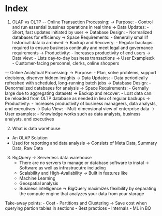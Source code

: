 # Index

1. OLAP vs OLTP
-- Online Transaction Processing:
    -> Purpose:
        - Control and run essential bussines operations in real time
    -> Data Updates:
        - Short, fast updates initiated by user
    -> Database Design:
        - Normalized databases for efficiency
    -> Space Requirements:
        - Generally smal lif historical data ia archived 
    -> Backup and Recovery:
        - Regular backups required to ensure business continuity and meet legal and governance requirements 
    -> Productivity: 
        - Increases productivity of end users
    -> Data view:
        - Lists day-to-day business transactions
    -> User Examples:k
        - Customer-facing personnel, clerks, online shoppers 

-- Online Analytical Processing:
    -> Purpose:
        - Plan, solve problems, support decisions, discover hidden insights
    -> Data Updates:
        - Data periodically refreshed with scheduled, long-running batch jobs
    -> Database Design:
        - Denormalized databases for analysis 
    -> Space Requirements:
        - Gernally large due to aggregating datasets 
    -> Backup and recover:
        - Lost data can be reloaded from OLTP database as needed in lieu of regular backups
    -> Productivity:
        - Increases productivity of business manageers, data analysts, and executives
    -> Data View:
        - Mult-dimensional view of enterprise data
    -> User examples:
        - Knowledge works such as data analysts, business analysts, and executives 

2. What is data warehouse
- An OLAP Solution
- Used for reporting and data analysis 
    -> Consists of Meta Data, Summary Data, Raw Data

3. BigQuery
-> Serverless data warehouse
    - There are no servers to manage or database software to instal
-> Software as well as infrastrucutre including 
    - Scalability and High-Availability
-> Built in features like
    - Machine Learning
    - Geospatial analysis
    - Business intelligence
-> BigQuery maximizes flexibility by separating the compute engine that analyzes your data from your storage 

Take-away points: 
    - Cost
    - Partitions and Clustering 
        -> Save cost when querying partion tables in sections
    - Best practices
    - Internals
    - ML in BQ

